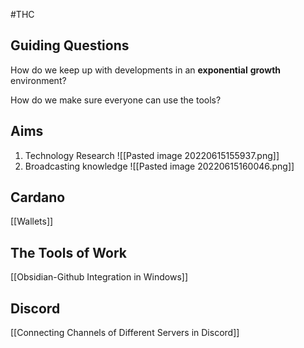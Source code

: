 #THC

## Guiding Questions
How do we keep up with developments in an **exponential** **growth** environment?

How do we make sure everyone can use the tools?

## Aims
1. Technology Research
![[Pasted image 20220615155937.png]]
2. Broadcasting knowledge
   ![[Pasted image 20220615160046.png]]

## Cardano
[[Wallets]]

## The Tools of Work
[[Obsidian-Github Integration in Windows]]

## Discord 
[[Connecting Channels of Different Servers in Discord]]


